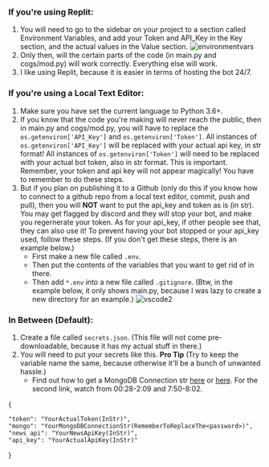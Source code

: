### If you're using Replit:
1. You will need to go to the sidebar on your project to a section called Environment Variables, and add your Token and API_Key in the Key section, and the actual values in the Value section.
![environmentvars](https://user-images.githubusercontent.com/83626443/118030800-9da09300-b31a-11eb-9fd0-ef9a2eff14b2.gif)
2. Only then, will the certain parts of the code (in main.py and cogs/mod.py) will work correctly. Everything else will work.
3. I like using Replit, because it is easier in terms of hosting the bot 24/7.

### If you're using a Local Text Editor:
1. Make sure you have set the current language to Python 3.6+. 
2. If you know that the code you're making will never reach the public, then in main.py and cogs/mod.py, you will have to replace the `os.getenviron['API_Key']` and `os.getenviron['Token']`. All instances of `os.getenviron['API_Key']` will be replaced with your actual api key, in str format! All instances of `os.getenviron['Token']` will need to be replaced with your actual bot token, also in str format. This is important. Remember, your token and api key will not appear magically! You have to remember to do these steps.
3. But if you plan on publishing it to a Github (only do this if you know how to connect to a github repo from a local text editor, commit, push and pull), then you will **NOT** want to put the api_key and token as is (in str). You may get flagged by discord and they will stop your bot, and make you regernerate your token. As for your api_key, if other people see that, they can also use it! To prevent having your bot stopped or your api_key used, follow these steps. (If you don't get these steps, there is an example below.) 
   - First make a new file called `.env`. 
   - Then put the contents of the variables that you want to get rid of in there. 
   - Then add `*.env` into a new file called `.gitignore`. (Btw, in the example below, it only shows main.py, because I was lazy to create a new directory for an example.)
![vscode2](https://user-images.githubusercontent.com/83626443/118033835-1ead5980-b31e-11eb-829d-b1f14be94982.gif)

### In Between (Default):
1. Create a file called `secrets.json`. (This file will not come pre-downloadable, because it has my actual stuff in there.)
2. You will need to put your secrets like this. **Pro Tip** (Try to keep the variable name the same, because otherwise it'll be a bunch of unwanted hassle.)
    - Find out how to get a MongoDB Connection str [here](https://docs.mongodb.com/manual/reference/connection-string/) or [here](https://www.youtube.com/watch?v=R2VReXO_1j0). For the second link, watch from 00:28-2:09 and 7:50-8:02. 

{

    "token": "YourActualToken(InStr)",
    "mongo": "YourMongoDBConnectionStr(RememberToReplaceThe<password>)",
    "news api": "YourNewsApiKey(InStr)",
    "api_key": "YourActualApiKey(InStr)"

}